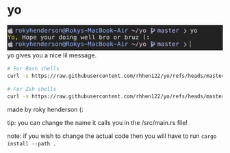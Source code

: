 # yo
<img src="image.png">
yo gives you a nice lil message.

```bash
# For Bash shells
curl -s https://raw.githubusercontent.com/rhhen122/yo/refs/heads/master/.github/bash-install.sh | bash
```
```bash
# For Zsh shells
curl -s https://raw.githubusercontent.com/rhhen122/yo/refs/heads/master/.github/zsh-install.sh | zsh
```
made by roky henderson (:

tip: you can change the name it calls you in the /src/main.rs file!

note: if you wish to change the actual code then you will have to run `cargo install --path .`